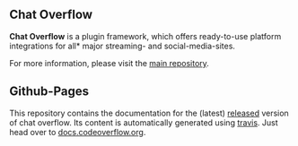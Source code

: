 ## Chat Overflow

**Chat Overflow** is a plugin framework, which offers ready-to-use platform integrations for all* major streaming- and social-media-sites.

For more information, please visit the [main repository](https://github.com/codeoverflow-org/chatoverflow).

## Github-Pages

This repository contains the documentation for the (latest) [released](https://github.com/codeoverflow-org/chatoverflow/releases) version of chat overflow. Its content is automatically generated using [travis](https://travis-ci.org). Just head over to [docs.codeoverflow.org](http://docs.codeoverflow.org).